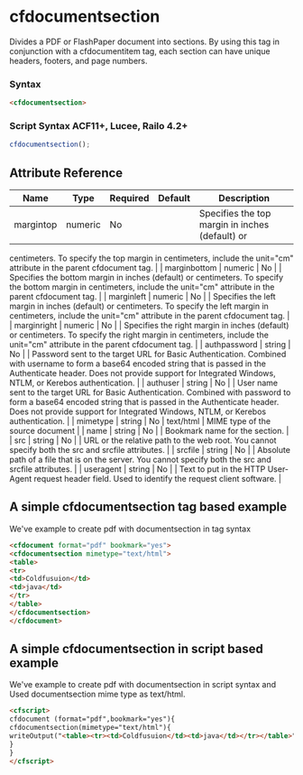 # cfdocumentsection

Divides a PDF or FlashPaper document into sections.
 By using this tag in conjunction with a cfdocumentitem
 tag, each section can have unique headers, footers,
 and page numbers.

### Syntax

```html
<cfdocumentsection>
```

### Script Syntax ACF11+, Lucee, Railo 4.2+

```javascript
cfdocumentsection();
```

## Attribute Reference

| Name | Type | Required | Default | Description |
| --- | --- | --- | --- | --- |
| margintop | numeric | No |  | Specifies the top margin in inches (default) or
 centimeters. To specify the top margin in centimeters,
 include the unit="cm" attribute in the parent cfdocument
 tag. |
| marginbottom | numeric | No |  | Specifies the bottom margin in inches (default) or
 centimeters. To specify the bottom margin in
 centimeters, include the unit="cm" attribute in the
 parent cfdocument tag. |
| marginleft | numeric | No |  | Specifies the left margin in inches (default) or
 centimeters. To specify the left margin in centimeters,
 include the unit="cm" attribute in the parent cfdocument
 tag. |
| marginright | numeric | No |  | Specifies the right margin in inches (default) or
 centimeters. To specify the right margin in centimeters,
 include the unit="cm" attribute in the parent cfdocument
 tag. |
| authpassword | string | No |  | Password sent to the target URL for Basic Authentication. 
Combined with username to form a base64 encoded string that is passed in the Authenticate header. 
Does not provide support for Integrated Windows, NTLM, or Kerebos authentication. |
| authuser | string | No |  | User name sent to the target URL for Basic Authentication. 
Combined with password to form a base64 encoded string that is passed in the Authenticate header. 
Does not provide support for Integrated Windows, NTLM, or Kerebos authentication. |
| mimetype | string | No | text/html | MIME type of the source document |
| name | string | No |  | Bookmark name for the section. |
| src | string | No |  | URL or the relative path to the web root. You cannot specify both the src and srcfile attributes. |
| srcfile | string | No |  | Absolute path of a file that is on the server. 
You cannot specify both the src and srcfile attributes. |
| useragent | string | No |  | Text to put in the HTTP User-Agent request header field. Used to identify the request client software. |

## A simple cfdocumentsection tag based example

We've example to create pdf with documentsection in tag syntax

```html
<cfdocument format="pdf" bookmark="yes">
<cfdocumentsection mimetype="text/html">
<table>
<tr>
<td>Coldfusuion</td>
<td>java</td>
</tr>
</table>
</cfdocumentsection>
</cfdocument>
```

## A simple cfdocumentsection in script based example

We've example to create pdf with documentsection in script syntax and Used documentsection mime type as text/html.

```html
<cfscript>
cfdocument (format="pdf",bookmark="yes"){
cfdocumentsection(mimetype="text/html"){
writeOutput("<table><tr><td>Coldfusuion</td><td>java</td></tr></table>");
}
}
</cfscript>
```
